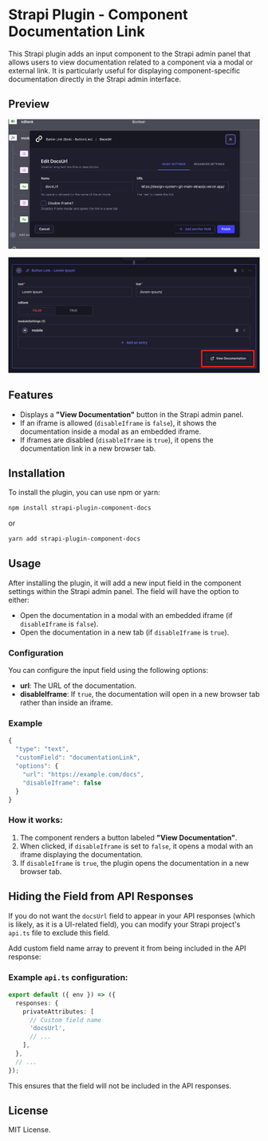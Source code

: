 # Strapi Plugin - Component Documentation Link

This Strapi plugin adds an input component to the Strapi admin panel that allows users to view documentation related to a component via a modal or external link. It is particularly useful for displaying component-specific documentation directly in the Strapi admin interface.

## Preview

![Documentation Image](assets/docs-image-1.png)

![Documentation Image](assets/docs-image-2.png)

## Features

- Displays a **"View Documentation"** button in the Strapi admin panel.
- If an iframe is allowed (`disableIframe` is `false`), it shows the documentation inside a modal as an embedded iframe.
- If iframes are disabled (`disableIframe` is `true`), it opens the documentation link in a new browser tab.

## Installation

To install the plugin, you can use npm or yarn:

```bash
npm install strapi-plugin-component-docs
```

or

```bash
yarn add strapi-plugin-component-docs
```

## Usage

After installing the plugin, it will add a new input field in the component settings within the Strapi admin panel. The field will have the option to either:

- Open the documentation in a modal with an embedded iframe (if `disableIframe` is `false`).
- Open the documentation in a new tab (if `disableIframe` is `true`).

### Configuration

You can configure the input field using the following options:

- **url**: The URL of the documentation.
- **disableIframe**: If `true`, the documentation will open in a new browser tab rather than inside an iframe.

### Example

```js
{
  "type": "text",
  "customField": "documentationLink",
  "options": {
    "url": "https://example.com/docs",
    "disableIframe": false
  }
}
```

### How it works:

1. The component renders a button labeled **"View Documentation"**.
2. When clicked, if `disableIframe` is set to `false`, it opens a modal with an iframe displaying the documentation.
3. If `disableIframe` is `true`, the plugin opens the documentation in a new browser tab.

## Hiding the Field from API Responses

If you do not want the `docsUrl` field to appear in your API responses (which is likely, as it is a UI-related field), you can modify your Strapi project's `api.ts` file to exclude this field.

Add custom field name array to prevent it from being included in the API response:

### Example `api.ts` configuration:

```ts
export default ({ env }) => ({
  responses: {
    privateAttributes: [
      // Custom field name
      'docsUrl',
      // ...
    ],
  },
  // ...
});
```

This ensures that the field will not be included in the API responses.

## License

MIT License.

```

```
